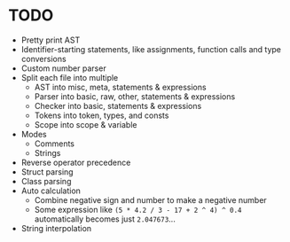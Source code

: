 # TODO
- Pretty print AST
- Identifier-starting statements, like assignments, function calls and type conversions
- Custom number parser
- Split each file into multiple
    - AST into misc, meta, statements & expressions
    - Parser into basic, raw, other, statements & expressions
    - Checker into basic, statements & expressions
    - Tokens into token, types, and consts
    - Scope into scope & variable
- Modes
    - Comments
    - Strings
- Reverse operator precedence
- Struct parsing
- Class parsing
- Auto calculation
    - Combine negative sign and number to make a negative number
    - Some expression like `(5 * 4.2 / 3 - 17 + 2 ^ 4) ^ 0.4` automatically becomes just `2.047673`...
- String interpolation
